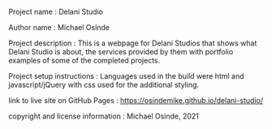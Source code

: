 Project name : Delani Studio

Author name : Michael Osinde

Project description : This is a webpage for Delani Studios that shows what Delani Studio is about, the services provided by them with portfolio examples of some of the completed projects.

Project setup instructions : Languages used in the build were html and javascript/jQuery with css used for the additional styling.

link to live site on GitHub Pages : https://osindemike.github.io/delani-studio/

copyright and license information : Michael Osinde, 2021
